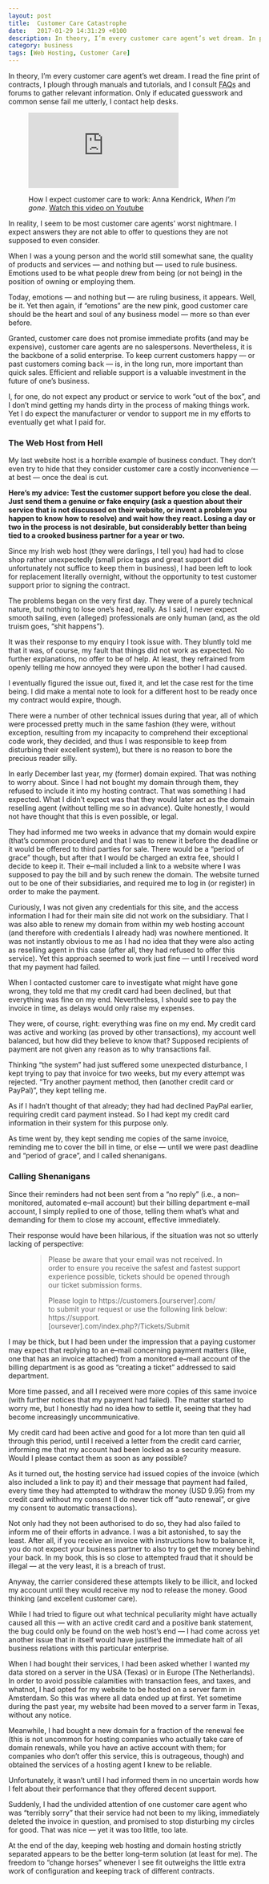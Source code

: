 ```yaml
---
layout: post
title:  Customer Care Catastrophe
date:   2017-01-29 14:31:29 +0100
description: In theory, I’m every customer care agent’s wet dream. In practice, I seem to be most customer care agents’ worst nightmare.
category: business
tags: [Web Hosting, Customer Care]
---
```

In theory, I’m every customer care agent’s wet dream. I read the fine print of contracts, I plough through manuals and tutorials, and I consult <abbr title="Frequently Asked Questions">FAQs</abbr> and forums to gather relevant information. Only if educated guesswork and common sense fail me utterly, I contact help desks.<!--more-->

<figure>
<div class="youtube">
<iframe src="https://www.youtube.com/embed/cmSbXsFE3l8" frameborder="0" allowfullscreen></iframe>
</div>
<figcaption>
<p>How I expect customer care to work: Anna Kendrick, <em>When I&rsquo;m gone</em>. <a rel="external" href="https://youtu.be/cmSbXsFE3l8">Watch this video on Youtube</a></p>
</figcaption>
</figure>

In reality, I seem to be most customer care agents’ worst nightmare. I expect answers they are not able to offer to questions they are not supposed to even consider.

When I was a young person and the world still somewhat sane, the quality of products and services — and nothing but — used to rule business. Emotions used to be what people drew from being (or not being) in the position of owning or employing them.

Today, emotions — and nothing but — are ruling business, it appears. Well, be it. Yet then again, if “emotions” are the new pink, good customer care should be the heart and soul of any business model — more so than ever before.

Granted, customer care does not promise immediate profits (and may be expensive), customer care agents are no salespersons. Nevertheless, it is the backbone of a solid enterprise. To keep current customers happy — or past customers coming back — is, in the long run, more important than quick sales. Efficient and reliable support is a valuable investment in the future of one’s business.

I, for one, do not expect any product or service to work “out of the box”, and I don’t mind getting my hands dirty in the process of making things work. Yet I do expect the manufacturer or vendor to support me in my efforts to eventually get what I paid for.

<h3>The Web Host from Hell</h3>
My last website host is a horrible example of business conduct. They don’t even try to hide that they consider customer care a costly inconvenience — at best — once the deal is cut.

**Here’s my advice: Test the customer support before you close the deal. Just send them a genuine or fake enquiry (ask a question about their service that is not discussed on their website, or invent a problem you happen to know how to resolve) and wait how they react. Losing a day or two in the process is not desirable, but considerably better than being tied to a crooked business partner for a year or two.**

Since my Irish web host (they were darlings, I tell you) had had to close shop rather unexpectedly (small price tags and great support did unfortunately not suffice to keep them in business), I had been left to look for replacement literally overnight, without the opportunity to test customer support prior to signing the contract.

The problems began on the very first day. They were of a purely technical nature, but nothing to lose one’s head, really. As I said, I never expect smooth sailing, even (alleged) professionals are only human (and, as the old truism goes, “shit happens”).

It was their response to my enquiry I took issue with. They bluntly told me that it was, of course, my fault that things did not work as expected. No further explanations, no offer to be of help. At least, they refrained from openly telling me how annoyed they were upon the bother I had caused.

I eventually figured the issue out, fixed it, and let the case rest for the time being. I did make a mental note to look for a different host to be ready once my contract would expire, though.

There were a number of other technical issues during that year, all of which were processed pretty much in the same fashion (they were, without exception, resulting from my incapacity to comprehend their exceptional code work, they decided, and thus I was responsible to keep from disturbing their excellent system), but there is no reason to bore the precious reader silly.

In early December last year, my (former) domain expired. That was nothing to worry about. Since I had not bought my domain through them, they refused to include it into my hosting contract. That was something I had expected. What I didn’t expect was that they would later act as the domain reselling agent (without telling me so in advance). Quite honestly, I would not have thought that this is even possible, or legal.

They had informed me two weeks in advance that my domain would expire (that’s common procedure) and that I was to renew it before the deadline or it would be offered to third parties for sale. There would be a “period of grace” though, but after that I would be charged an extra fee, should I decide to keep it. Their e–mail included a link to a website where I was supposed to pay the bill and by such renew the domain. The website turned out to be one of their subsidiaries, and required me to log in (or register) in order to make the payment.

Curiously, I was not given any credentials for this site, and the access information I had for their main site did not work on the subsidiary. That I was also able to renew my domain from within my web hosting account (and therefore with credentials I already had) was nowhere mentioned. It was not instantly obvious to me as I had no idea that they were also acting as reselling agent in this case (after all, they had refused to offer this service). Yet this approach seemed to work just fine — until I received word that my payment had failed.

When I contacted customer care to investigate what might have gone wrong, they told me that my credit card had been declined, but that everything was fine on my end. Nevertheless, I should see to pay the invoice in time, as delays would only raise my expenses.

They were, of course, right: everything was fine on my end. My credit card was active and working (as proved by other transactions), my account well balanced, but how did they believe to know that? Supposed recipients of payment are not given any reason as to why transactions fail.

Thinking “the system” had just suffered some unexpected disturbance, I kept trying to pay that invoice for two weeks, but my every attempt was rejected. “Try another payment method, then (another credit card or PayPal)”, they kept telling me.

As if I hadn’t thought of that already; they had had declined PayPal earlier, requiring credit card payment instead. So I had kept my credit card information in their system for this purpose only.

As time went by, they kept sending me copies of the same invoice, reminding me to cover the bill in time, or else — until we were past deadline and “period of grace”, and I called shenanigans.

<h3>Calling Shenanigans</h3>

Since their reminders had not been sent from a “no reply” (<abbr>i.e.</abbr>, a non–monitored, automated e–mail account) but their billing department e–mail account, I simply replied to one of those, telling them what’s what and demanding for them to close my account, effective immediately.

Their response would have been hilarious, if the situation was not so utterly lacking of perspective:

<figure>
<blockquote>
<p>Please be aware that your email was not received. In order to ensure you receive the safest and fastest support experience possible, tickets should be opened through our ticket submission forms.</p>

<p>Please login to https://customers.[ourserver].com/<br />to submit your request or use the following link below:<br /> https://support.[oursever].com/index.php?/Tickets/Submit</p>
</blockquote>
</figure>

I may be thick, but I had been under the impression that a paying customer may expect that replying to an e–mail concerning payment matters (like, one that has an invoice attached) from a monitored e–mail account of the billing department is as good as “creating a ticket” addressed to said department.

More time passed, and all I received were more copies of this same invoice (with further notices that my payment had failed). The matter started to worry me, but I honestly had no idea how to settle it, seeing that they had become increasingly uncommunicative.

My credit card had been active and good for a lot more than ten quid all through this period, until I received a letter from the credit card carrier, informing me that my account had been locked as a security measure. Would I please contact them as soon as any possible?

As it turned out, the hosting service had issued copies of the invoice (which also included a link to pay it) and their message that payment had failed, every time they had attempted to withdraw the money (<abbr>USD</abbr> 9.95) from my credit card without my consent (I do never tick off “auto renewal”, or give my consent to automatic transactions).

Not only had they not been authorised to do so, they had also failed to inform me of their efforts in advance. I was a bit astonished, to say the least. After all, if you receive an invoice with instructions how to balance it, you do not expect your business partner to also try to get the money behind your back. In my book, this is so close to attempted fraud that it should be illegal — at the very least, it is a breach of trust.

Anyway, the carrier considered these attempts likely to be illicit, and locked my account until they would receive my nod to release the money. Good thinking (and excellent customer care).

While I had tried to figure out what technical peculiarity might have actually caused all this — with an active credit card and a positive bank statement, the bug could only be found on the web host’s end — I had come across yet another issue that in itself would have justified the immediate halt of all business relations with this particular enterprise.

When I had bought their services, I had been asked whether I wanted my data stored on a server in the USA (Texas) or in Europe (The Netherlands). In order to avoid possible calamities with transaction fees, and taxes, and whatnot, I had opted for my website to be hosted on a server farm in Amsterdam. So this was where all data ended up at first. Yet sometime during the past year, my website had been moved to a server farm in Texas, without any notice.

Meanwhile, I had bought a new domain for a fraction of the renewal fee (this is not uncommon for hosting companies who actually take care of domain renewals, while you have an active account with them; for companies who don’t offer this service, this is outrageous, though) and obtained the services of a hosting agent I knew to be reliable.

Unfortunately, it wasn’t until I had informed them in no uncertain words how I felt about their performance that they offered decent support.

Suddenly, I had the undivided attention of one customer care agent who was “terribly sorry” that their service had not been to my liking, immediately deleted the invoice in question, and promised to stop disturbing my circles for good. That was nice — yet it was too little, too late.

At the end of the day, keeping web hosting and domain hosting strictly separated appears to be the better long–term solution (at least for me). The freedom to “change horses” whenever I see fit outweighs the little extra work of configuration and keeping track of different contracts.
